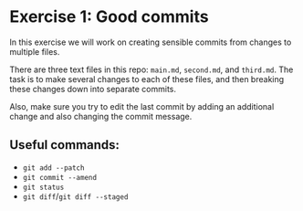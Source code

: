 # Exercise 1: Good commits

In this exercise we will work on creating sensible commits from changes to
multiple files.

There are three text files in this repo: `main.md`, `second.md`, and
`third.md`. The task is to make several changes to each of these files, and
then breaking these changes down into separate commits.

Also, make sure you try to edit the last commit by adding an additional change
and also changing the commit message.

## Useful commands:

* `git add --patch`
* `git commit --amend`
* `git status`
* `git diff`/`git diff --staged`
